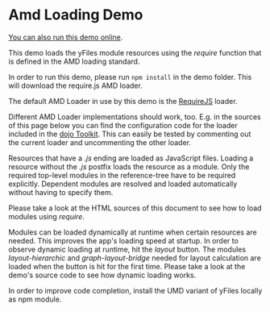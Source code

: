 <!--
 //////////////////////////////////////////////////////////////////////////////
 // @license
 // This demo file is part of yFiles for HTML 2.3.0.3.
 // Use is subject to license terms.
 //
 // Copyright (c) 2000-2020 by yWorks GmbH, Vor dem Kreuzberg 28,
 // 72070 Tuebingen, Germany. All rights reserved.
 //
 //////////////////////////////////////////////////////////////////////////////
-->
# Amd Loading Demo

[You can also run this demo online](https://live.yworks.com/demos/loading/amdloading/index.html).

This demo loads the yFiles module resources using the _require_ function that is defined in the AMD loading standard.

In order to run this demo, please run `npm install` in the demo folder. This will download the require.js AMD loader.

The default AMD Loader in use by this demo is the [RequireJS](https://requirejs.org/) loader.

Different AMD Loader implementations should work, too. E.g. in the sources of this page below you can find the configuration code for the loader included in the [dojo Toolkit](https://dojotoolkit.org/). This can easily be tested by commenting out the current loader and uncommenting the other loader.

Resources that have a _.js_ ending are loaded as JavaScript files. Loading a resource without the _.js_ postfix loads the resource as a module. Only the required top-level modules in the reference-tree have to be required explicitly. Dependent modules are resolved and loaded automatically without having to specify them.

Please take a look at the HTML sources of this document to see how to load modules using _require_.

Modules can be loaded dynamically at runtime when certain resources are needed. This improves the app's loading speed at startup. In order to observe dynamic loading at runtime, hit the _layout_ button. The modules _layout-hierarchic_ and _graph-layout-bridge_ needed for layout calculation are loaded when the button is hit for the first time. Please take a look at the demo's source code to see how dynamic loading works.

In order to improve code completion, install the UMD variant of yFiles locally as npm module.

